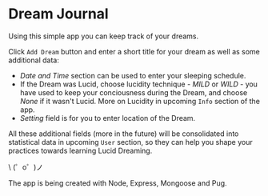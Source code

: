 Dream Journal
==============

Using this simple app you can keep track of your dreams.

Click `Add Dream` button and enter a short title for your dream as well as some additional data:
+ _Date and Time_ section can be used to enter your sleeping schedule. 
+ If the Dream was Lucid, choose lucidity technique - _MILD_ or _WILD_ -  you have used to keep your conciousness during the Dream, and choose _None_ if it wasn't Lucid. More on Lucidity in upcoming `Info` section of the app.
+ _Setting_ field is for you to enter location of the Dream. 

All these additional fields (more in the future) will be consolidated into statistical data in upcoming `User` section, so they can help you shape your practices towards learning Lucid Dreaming.

\ (゜o゜)ノ

The app is being created with Node, Express, Mongoose and Pug.